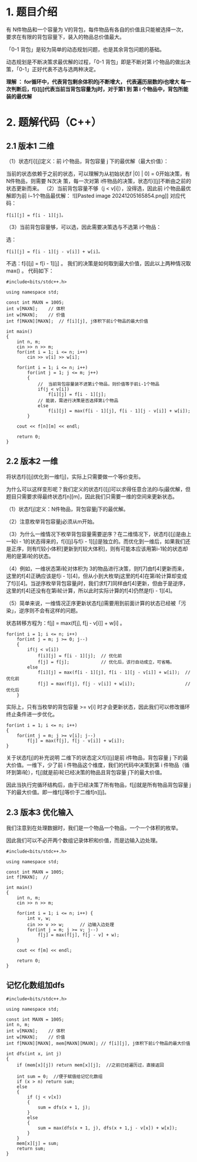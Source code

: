 # 1. 题目介绍
有 N件物品和一个容量为 V的背包，每件物品有各自的价值且只能被选择一次，要求在有限的背包容量下，装入的物品总价值最大。

「0-1 背包」是较为简单的动态规划问题，也是其余背包问题的基础。

动态规划是不断决策求最优解的过程，「0-1 背包」即是不断对第 i个物品的做出决策，「0-1」正好代表不选与选两种决定。

**理解  ： for循环中，代表背包剩余体积的j不断增大， 代表遍历层数的i也增大
每一次判断后，f[i][j]代表当前当背包容量为j时，对于第1 到 第  i 个物品中，背包所能装的最优解**
# 2. 题解代码（C++）
## 2.1 版本1 二维
（1）状态f[i][j]定义：前 i个物品，背包容量 j 下的最优解（最大价值）：

当前的状态依赖于之前的状态，可以理解为从初始状态f |0] | 0] = 0开始决策，有 N件物品，则需要 N次决 策，每一次对第 i件物品的决策，状态f[i][j]不断由之前的状态更新而来。
（2）当前背包容量不够（j < v[i]），没得选，因此前 i个物品最优解即为前 i−1个物品最优解：
![[Pasted image 20241205165854.png]]
对应代码：
~~~
f[i][j] = f[i - 1][j]。
~~~
（3）当前背包容量够，可以选，因此需要决策选与不选第 i个物品：

选：
~~~
f[i][j] = f[i - 1][j - v[i]] + w[i]。
~~~
不选：f[i][j] = f[i - 1][j] 。
我们的决策是如何取到最大价值，因此以上两种情况取 max() 。
代码如下：
~~~
#include<bits/stdc++.h>

using namespace std;

const int MAXN = 1005;
int v[MAXN];    // 体积
int w[MAXN];    // 价值 
int f[MAXN][MAXN];  // f[i][j], j体积下前i个物品的最大价值 

int main() 
{
    int n, m;   
    cin >> n >> m;
    for(int i = 1; i <= n; i++) 
        cin >> v[i] >> w[i];

    for(int i = 1; i <= n; i++) 
        for(int j = 1; j <= m; j++)
        {
            //  当前背包容量装不进第i个物品，则价值等于前i-1个物品
            if(j < v[i]) 
                f[i][j] = f[i - 1][j];
            // 能装，需进行决策是否选择第i个物品
            else    
                f[i][j] = max(f[i - 1][j], f[i - 1][j - v[i]] + w[i]);
        }           

    cout << f[n][m] << endl;

    return 0;
}
~~~
## 2.2 版本2 一维
将状态f[i][j]优化到一维f[j]，实际上只需要做一个等价变形。

为什么可以这样变形呢？我们定义的状态f[i][j]可以求得任意合法的i与j最优解，但题目只需要求得最终状态f[n][m]，因此我们只需要一维的空间来更新状态。

（1）状态f[j]定义：N件物品，背包容量j下的最优解。

（2）注意枚举背包容量j必须从m开始。

（3）为什么一维情况下枚举背包容量需要逆序？在二维情况下，状态f[i][j]是由上一轮i - 1的状态得来的，f[i][j]与f[i - 1][j]是独立的。而优化到一维后，如果我们还是正序，则有f[较小体积]更新到f[较大体积]，则有可能本应该用第i-1轮的状态却用的是第i轮的状态。

（4）例如，一维状态第i轮对体积为 3的物品进行决策，则f[7]由f[4]更新而来，这里的f[4]正确应该是f[i - 1][4]，但从小到大枚举j这里的f[4]在第i轮计算却变成了f[i][4]。当逆序枚举背包容量j时，我们求f[7]同样由f[4]更新，但由于是逆序，这里的f[4]还没有在第i轮计算，所以此时实际计算的f[4]仍然是f[i - 1][4]。

（5）简单来说，一维情况正序更新状态f[j]需要用到前面计算的状态已经被「污染」，逆序则不会有这样的问题。

状态转移方程为：f[j] = max(f[j], f[j - v[i]] + w[i] 。
~~~
for(int i = 1; i <= n; i++) 
    for(int j = m; j >= 0; j--)
    {
        if(j < v[i]) 
            f[i][j] = f[i - 1][j];  // 优化前
            f[j] = f[j];            // 优化后，该行自动成立，可省略。
        else    
            f[i][j] = max(f[i - 1][j], f[i - 1][j - v[i]] + w[i]);  // 优化前
            f[j] = max(f[j], f[j - v[i]] + w[i]);                   // 优化后
    }   
~~~ 
实际上，只有当枚举的背包容量 >= v[i] 时才会更新状态，因此我们可以修改循环终止条件进一步优化。
~~~
for(int i = 1; i <= n; i++)
{
    for(int j = m; j >= v[i]; j--)  
        f[j] = max(f[j], f[j - v[i]] + w[i]);
} 
~~~
关于状态f[j]的补充说明
二维下的状态定义f[i][j]是前 i件物品，背包容量 j 下的最大价值。一维下，少了前 i 件物品这个维度，我们的代码中决策到第 i 件物品（循环到第i轮），f[j]就是前i轮已经决策的物品且背包容量 j下的最大价值。

因此当执行完循环结构后，由于已经决策了所有物品，f[j]就是所有物品背包容量 j 下的最大价值。即一维f[j]等价于二维f[n][j]。

## 2.3 版本3 优化输入
我们注意到在处理数据时，我们是一个物品一个物品，一个一个体积的枚举。

因此我们可以不必开两个数组记录体积和价值，而是边输入边处理。
~~~
#include<bits/stdc++.h>

using namespace std;

const int MAXN = 1005;
int f[MAXN];  // 

int main() 
{
    int n, m;   
    cin >> n >> m;

    for(int i = 1; i <= n; i++) {
        int v, w;
        cin >> v >> w;      // 边输入边处理
        for(int j = m; j >= v; j--)
            f[j] = max(f[j], f[j - v] + w);
    }

    cout << f[m] << endl;

    return 0;
}
~~~
## 记忆化数组加dfs
~~~
#include<bits/stdc++.h>  
  
using namespace std;  
  
const int MAXN = 1005;  
int n, m;  
int v[MAXN];    // 体积  
int w[MAXN];    // 价值  
int f[MAXN][MAXN], mem[MAXN][MAXN]; // f[i][j], j体积下前i个物品的最大价值  
  
int dfs(int x, int j)  
{  
    if (mem[x][j]) return mem[x][j];  //之前已经遍历过，直接返回
  
    int sum = 0;  //便于赋值给记忆化数组
    if (x > n) return sum;  
    else  
    {  
        if (j < v[x])  
        {  
            sum = dfs(x + 1, j);  
        }  
        else  
        {  
            sum = max(dfs(x + 1, j), dfs(x + 1,j - v[x]) + w[x]);  
        }  
    }  
    mem[x][j] = sum;  
    return sum;  
}
~~~
